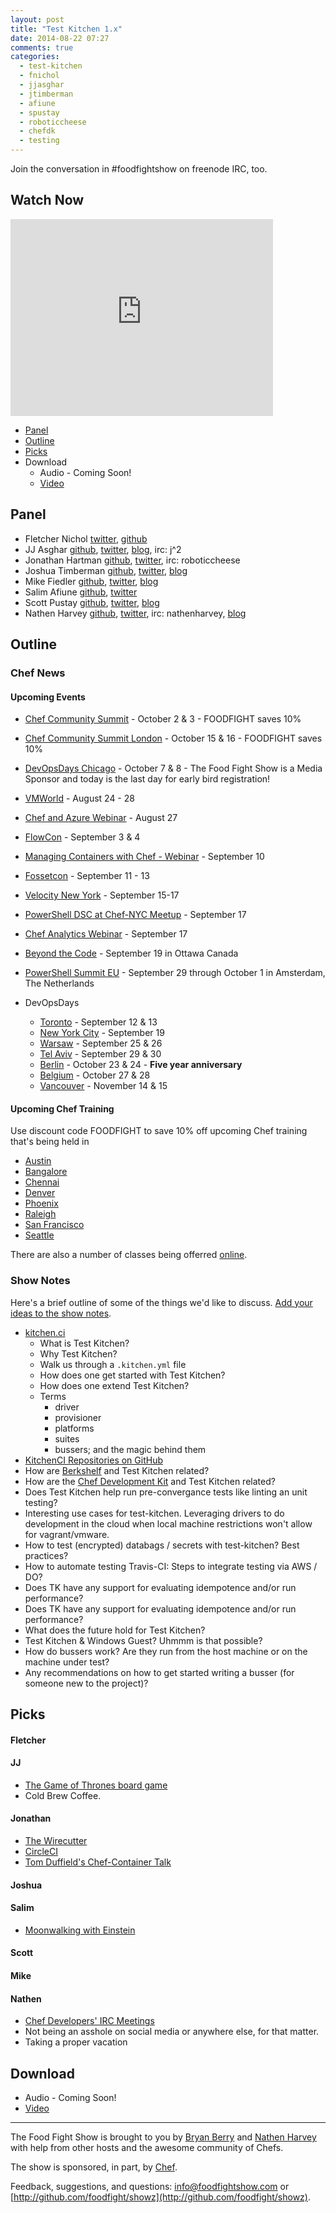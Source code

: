 ```yaml
---
layout: post
title: "Test Kitchen 1.x"
date: 2014-08-22 07:27
comments: true
categories:
  - test-kitchen
  - fnichol
  - jjasghar
  - jtimberman
  - afiune
  - spustay
  - roboticcheese
  - chefdk
  - testing
---
```


Join the conversation in #foodfightshow on freenode IRC, too.

## Watch Now

<iframe width="420" height="315" src="http://www.youtube.com/embed/5YnqVzESGR4" frameborder="0" allowfullscreen></iframe>

* [Panel](http://foodfightshow.org/2014/08/test-kitchen.html#panel)
* [Outline](http://foodfightshow.org/2014/08/test-kitchen.html#outline)
* [Picks](http://foodfightshow.org/2014/08/test-kitchen.html#picks)
* Download
  * Audio - Coming Soon!
  * [Video](http://youtu.be/5YnqVzESGR4)


Panel<a name="panel"></a>
-----
* Fletcher Nichol [twitter](http://twitter.com/fnichol), [github](https://github.com/fnichol)
* JJ Asghar [github](https://github.com/jjasghar), [twitter](http://twitter.com/jjasghar), [blog](http://jjasghar.github.io), irc: j^2
* Jonathan Hartman [github](http://github.com/roboticcheese), [twitter](http://twitter.com/roboticcheese), irc: roboticcheese
* Joshua Timberman [github](https://github.com/jtimberman), [twitter](https://twitter.com/jtimberman), [blog](http://jtimberman.housepub.org)
* Mike Fiedler [github](http://github.com/miketheman), [twitter](http://twitter.com/mikefiedler), [blog](http://www.miketheman.net)
* Salim Afiune [github](http://github.com/afiune), [twitter](https://twitter.com/afiune)
* Scott Pustay [github](https://github.com/muskox), [twitter](https://twitter.com/spustay), [blog](http://scottpustay.com/)
* Nathen Harvey [github](http://github.com/nathenharvey), [twitter](http://twitter.com/nathenharvey), irc: nathenharvey, [blog](http://nathenharvey.com)

Outline<a name="outline"></a>
-------

### Chef News

#### Upcoming Events
* [Chef Community Summit](http://getchef.com/summit) - October 2 & 3 - FOODFIGHT saves 10%
* [Chef Community Summit London](http://getchef.com/summit-london) - October 15 & 16  - FOODFIGHT saves 10%

* [DevOpsDays Chicago](http://devopsdays.org/events/2014-chicago/) - October 7 & 8 - The Food Fight Show is a Media Sponsor and today is the last day for early bird registration!

* [VMWorld](http://www.getchef.com/blog/event/vmworld-san-francisco-ca/) - August 24 - 28
* [Chef and Azure Webinar](http://www.getchef.com/blog/event/webinar-chef-azure-awesome-episode-2-windows-server-automation/) - August 27
* [FlowCon](http://www.getchef.com/blog/event/flowcon-san-francisco-ca/) - September 3 & 4
* [Managing Containers with Chef - Webinar](http://www.getchef.com/blog/event/webinar-managing-containers-with-chef/) - September 10
* [Fossetcon](http://fossetcon.org/2014/) - September 11 - 13
* [Velocity New York](http://www.getchef.com/blog/event/velocity-new-york/) - September 15-17
* [PowerShell DSC at Chef-NYC Meetup](http://www.meetup.com/Chef-NYC/events/197048342/) - September 17
* [Chef Analytics Webinar](http://www.getchef.com/blog/event/webinar-chef-analytics/) - September 17
* [Beyond the Code](http://beyondthecode.io/) - September 19 in Ottawa Canada
* [PowerShell Summit EU](http://powershell.org/wp/community-events/summit/) - September 29 through October 1 in Amsterdam, The Netherlands


* DevOpsDays
  * [Toronto](http://devopsdays.org/events/2014-toronto/) - September 12 & 13
  * [New York City](http://devopsdays.org/events/2014-newyork/) - September 19
  * [Warsaw](http://devopsdays.org/events/2014-warsaw/) - September 25 & 26
  * [Tel Aviv](http://devopsdays.org/events/2014-telaviv/) - September 29 & 30
  * [Berlin](http://devopsdays.org/events/2014-berlin/) - October 23 & 24 - **Five year anniversary**
  * [Belgium](http://devopsdays.org/events/2014-belgium/) - October 27 & 28
  * [Vancouver](http://devopsdays.org/events/2014-vancouver/) - November 14 & 15

#### Upcoming Chef Training

Use discount code FOODFIGHT to save 10% off upcoming Chef training that's being held in

* [Austin](http://www.getchef.com/blog/events/category/training-events/)
* [Bangalore](http://www.getchef.com/blog/event/2-day-chef-fundamentals-bangalore-india-2/)
* [Chennai](http://www.getchef.com/blog/event/2-day-chef-fundamentals-chennai-india/)
* [Denver](http://www.getchef.com/blog/event/2-day-chef-fundamentals-denver-2/)
* [Phoenix](http://www.getchef.com/blog/event/2-day-chef-fundamentals-phoenix-az/)
* [Raleigh](http://www.getchef.com/blog/event/2-day-chef-fundamentals-raleigh-nc-2/)
* [San Francisco](http://www.getchef.com/blog/events/category/training-events/)
* [Seattle](http://www.getchef.com/blog/event/2-day-chef-fundamentals-seattle-3/)

There are also a number of classes being offerred [online](http://www.getchef.com/blog/events/category/training-events/).

### Show Notes

Here's a brief outline of some of the things we'd like to discuss.  [Add your ideas to the show notes](https://github.com/foodfight/showz/blob/master/scripts/episode77-test-kitchen.md).

* [kitchen.ci](http://kitchen.ci)
  * What is Test Kitchen?
  * Why Test Kitchen?
  * Walk us through a `.kitchen.yml` file
  * How does one get started with Test Kitchen?
  * How does one extend Test Kitchen?
  * Terms
    * driver
    * provisioner
    * platforms
    * suites
    * bussers; and the magic behind them
* [KitchenCI Repositories on GitHub](https://github.com/test-kitchen)
* How are [Berkshelf](http://berkshelf.com/) and Test Kitchen related?
* How are the [Chef Development Kit](http://downloads.getchef.com/chef-dk/) and Test Kitchen related?
* Does Test Kitchen help run pre-convergance tests like linting an unit testing?
* Interesting use cases for test-kitchen. Leveraging drivers to do development in the cloud when local machine restrictions won't allow for vagrant/vmware.
* How to test (encrypted) databags / secrets with test-kitchen? Best practices?
* How to automate testing Travis-CI: Steps to integrate testing via AWS / DO?
* Does TK have any support for evaluating idempotence and/or run performance?
* Does TK have any support for evaluating idempotence and/or run performance?
* What does the future hold for Test Kitchen?
* Test Kitchen & Windows Guest? Uhmmm is that possible?
* How do bussers work? Are they run from the host machine or on the machine under test?
* Any recommendations on how to get started writing a busser (for someone new to the project)?


Picks<a name="picks"></a>
-----

#### Fletcher

#### JJ

* [The Game of Thrones board game](http://www.amazon.com/Game-Thrones-The-Board-Second-Edition/dp/1589947207#)
* Cold Brew Coffee.

#### Jonathan

* [The Wirecutter](http://thewirecutter.com)
* [CircleCI](https://circleci.com)
* [Tom Duffield's Chef-Container Talk](https://www.youtube.com/watch?v=S_-U949pcUA)

#### Joshua

#### Salim

* [Moonwalking with Einstein](http://joshuafoer.com/moonwalking-with-einstein/)

#### Scott

#### Mike

#### Nathen

* [Chef Developers' IRC Meetings](http://github.com/opscode/chef-community-irc-meetings)
* Not being an asshole on social media or anywhere else, for that matter.
* Taking a proper vacation

Download
--------
* Audio - Coming Soon!
* [Video](http://youtu.be/5YnqVzESGR4)

<hr />

The Food Fight Show is brought to you by [Bryan Berry](https://twitter.com/bryanwb) and [Nathen Harvey](https://twitter.com/nathenharvey) with help from other hosts and the awesome community of Chefs.

The show is sponsored, in part, by [Chef](http://www.getchef.com).

Feedback, suggestions, and questions:  [info@foodfightshow.com](mailto:info@foodfightshow.com) or  [http://github.com/foodfight/showz](http://github.com/foodfight/showz).
